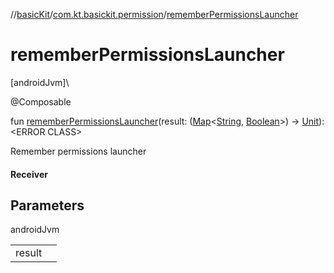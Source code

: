 //[basicKit](../../index.md)/[com.kt.basickit.permission](index.md)/[rememberPermissionsLauncher](remember-permissions-launcher.md)

# rememberPermissionsLauncher

[androidJvm]\

@Composable

fun [rememberPermissionsLauncher](remember-permissions-launcher.md)(result: ([Map](https://kotlinlang.org/api/latest/jvm/stdlib/kotlin.collections/-map/index.html)&lt;[String](https://kotlinlang.org/api/latest/jvm/stdlib/kotlin/-string/index.html), [Boolean](https://kotlinlang.org/api/latest/jvm/stdlib/kotlin/-boolean/index.html)&gt;) -&gt; [Unit](https://kotlinlang.org/api/latest/jvm/stdlib/kotlin/-unit/index.html)): &lt;ERROR CLASS&gt;

Remember permissions launcher

#### Receiver

## Parameters

androidJvm

| | |
|---|---|
| result |  |
